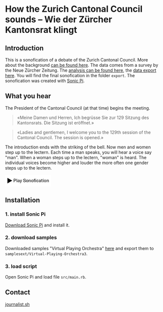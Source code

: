 # How the Zurich Cantonal Council sounds – Wie der Zürcher Kantonsrat klingt

## Introduction
This is a sonofication of a debate of the Zurich Cantonal Council. More about the background [can be found here](https://www.nzz.ch/-ld.1689011). The data comes from a survey by the Neue Zürcher Zeitung. The [analysis can be found here](https://www.nzz.ch/-ld.1687125), the [data export here](https://github.com/simonhuwiler/nzz_zh_kantonsrat). You will find the final sonofication in the folder `export`. The sonofication was created with [Sonic Pi](https://sonic-pi.net/).

## What you hear
The President of the Cantonal Council (at that time) begins the meeting. 

> «Meine Damen und Herren, Ich begrüsse Sie zur 129 Sitzung des Kantonsrats. Die Sitzung ist eröffnet.»

> «Ladies and gentlemen, I welcome you to the 129th session of the Cantonal Council. The session is opened.»

The introduction ends with the striking of the bell.
Now men and women step up to the lectern. Each time a man speaks, you will hear a voice say "man". When a woman steps up to the lectern, "woman" is heard. The individual voices become higher and louder the more often one gender steps up to the lectern.

[![Play Sonofication](./zzMisc/play.png)](https://static.nzz.ch/mp3/So-klingt-der-Zuercher-Kantonsrat.mp3)


## Installation
### 1. install Sonic Pi
[Download Sonic Pi](https://sonic-pi.net/) and install it.

### 2. download samples
Downloaded samples "Virtual Playing Orchestra" [here](http://virtualplaying.com/virtual-playing-orchestra/) and export them to `samplesext/Virtual-Playing-Orchestra3`.

### 3. load script
Open Sonic Pi and load file `src/main.rb`.

## Contact
[journalist.sh](https://www.journalist.sh)